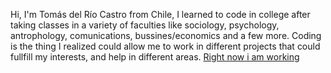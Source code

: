 Hi, I'm Tomás del Río Castro from Chile, I learned to code in college after taking classes in a variety of faculties like sociology, psychology, antrophology,
comunications, bussines/economics and a few more. Coding is the thing I realized could allow me to work in different projects that could fullfill my interests,
and help in different areas.
[Right now i am working ](archie.pet)


<!---
TdelrioC/TdelrioC is a ✨ special ✨ repository because its `README.md` (this file) appears on your GitHub profile.
You can click the Preview link to take a look at your changes.
--->
